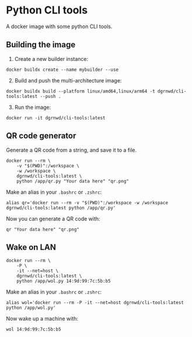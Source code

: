 # Python CLI tools

A docker image with some python CLI tools.

## Building the image

1. Create a new builder instance:

```shell
docker buildx create --name mybuilder --use
```

2. Build and push the multi-architecture image:

```shell
docker buildx build --platform linux/amd64,linux/arm64 -t dgrnwd/cli-tools:latest --push .
```

3. Run the image:

```shell
docker run -it dgrnwd/cli-tools:latest
```

## QR code generator

Generate a QR code from a string, and save it to a file.

```shell
docker run --rm \
    -v "$(PWD)":/workspace \
    -w /workspace \
    dgrnwd/cli-tools:latest \
    python /app/qr.py "Your data here" "qr.png"
```

Make an alias in your `.bashrc` or `.zshrc`:

```shell
alias qr='docker run --rm -v "$(PWD)":/workspace -w /workspace dgrnwd/cli-tools:latest python /app/qr.py'
```

Now you can generate a QR code with:

```shell
qr "Your data here" "qr.png"
```

## Wake on LAN

```shell
docker run --rm \
    -P \
    -it --net=host \
    dgrnwd/cli-tools:latest \
    python /app/wol.py 14:9d:99:7c:5b:b5
```

Make an alias in your `.bashrc` or `.zshrc`:

```shell
alias wol='docker run --rm -P -it --net=host dgrnwd/cli-tools:latest python /app/wol.py'
```

Now wake up a machine with:

```shell
wol 14:9d:99:7c:5b:b5
```
